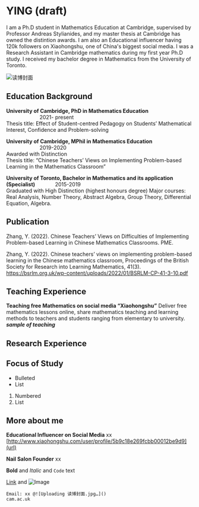 # YING (draft)
I am a Ph.D student in Mathematics Education at Cambridge, supervised by Professor Andreas Stylianides, and my master thesis at Cambridge has owned the distintion awards. I am also an Educational influencer having 120k followers on Xiaohongshu, one of China's biggest social media. I was a Research Assistant in Cambridge mathematics during my first year Ph.D study. I received my bachelor degree in Mathematics from the University of Toronto.

![读博封面](https://user-images.githubusercontent.com/106698435/171744786-3e1f8337-8bb9-4c54-9e94-2767ede32206.jpg)


## Education Background
**University of Cambridge, PhD in Mathematics Education**  &emsp; &emsp; &emsp; &emsp;&emsp; &emsp; &emsp; &emsp; &emsp; &emsp; &emsp; 2021- present       
Thesis title: Effect of Student-centred Pedagogy on Students’ Mathematical Interest, Confidence and Problem-solving

**University of Cambridge, MPhil in Mathematics Education**   &emsp; &emsp;&emsp; &emsp; &emsp; &emsp; &emsp; &emsp; &emsp; &emsp; &emsp; 2019-2020        
Awarded with Distinction          
Thesis title: “Chinese Teachers’ Views on Implementing Problem-based Learning in the Mathematics Classroom”

**University of Toronto, Bachelor in Mathematics and its application (Specialist)**	 &emsp; &emsp;&emsp; 2015-2019               
Graduated with High Distinction (highest honours degree)
Major courses: Real Analysis, Number Theory, Abstract Algebra, Group Theory, Differential Equation, Algebra.
   
## Publication
Zhang, Y. (2022). Chinese Teachers’ Views on Difficulties of Implementing Problem-based Learning in Chinese Mathematics Classrooms. PME. 

Zhang, Y. (2022). Chinese teachers’ views on implementing problem-based learning in the Chinese mathematics classroom, Proceedings of the British Society for Research into Learning Mathematics, 41(3). https://bsrlm.org.uk/wp-content/uploads/2022/01/BSRLM-CP-41-3-10.pdf

## Teaching Experience
**Teaching free Mathematics on social media “Xiaohongshu”**
Deliver free mathematics lessons online, share mathematics teaching and learning methods to teachers and students
ranging from elementary to university.
***sample of teaching***

## Research Experience



## Focus of Study

- Bulleted
- List

1. Numbered
2. List

## More about me
**Educational Influencer on Social Media**
xx
[http://www.xiaohongshu.com/user/profile/5b9c18e269fcbb00012be9d9](url)

**Nail Salon Founder** 
xx

**Bold** and _Italic_ and `Code` text

[Link](url) and ![Image](src)
```
Email: xx @![Uploading 读博封面.jpg…]()
cam.ac.uk    


